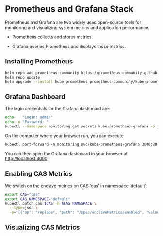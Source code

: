 # Prometheus and Grafana Stack

Prometheus and Grafana are two widely used open-source tools for monitoring and visualizing system metrics and application performance.

- Prometheus collects and stores metrics.

- Grafana queries Prometheus and displays those metrics.


## Installing Prometheus


```bash
helm repo add prometheus-community https://prometheus-community.github.io/helm-charts
helm repo update
helm upgrade --install kube-prometheus prometheus-community/kube-prometheus-stack --namespace monitoring --create-namespace
```

## Grafana Dashboard

The login credentials for the Grafana dashboard are:

```bash
echo    "Login: admin"
echo -n "Password: "
kubectl --namespace monitoring get secrets kube-prometheus-grafana -o jsonpath="{.data.admin-password}" | base64 -d ; echo
```

On the computer where your browser run, you can execute:

```
kubectl port-forward -n monitoring svc/kube-prometheus-grafana 3000:80
```

You can then open the Grafana dashboard in your browser at <http://localhost:3000>

## Enabling CAS Metrics

We switch on the enclave metrics on CAS 'cas' in namespace 'default':

```bash
export CAS="cas"
export CAS_NAMESPACE="default"
kubectl patch cas $CAS -n $CAS_NAMESPACE \
  --type=json \
  -p='[{"op": "replace", "path": "/spec/enclaveMetrics/enabled", "value": true}]'
```

## Visualizing CAS Metrics